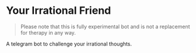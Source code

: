 # Your Irrational Friend

> Please note that this is fully experimental bot and is not a replacement for therapy in any way.

A telegram bot to challenge your irrational thoughts.
